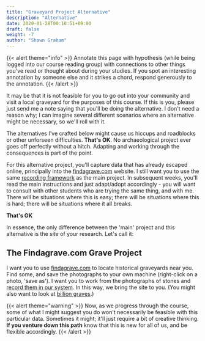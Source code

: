 ```yaml
---
title: "Graveyard Project Alternative"
description: "Alternative"
date: 2020-01-28T00:10:51+09:00
draft: false
weight: -7
author: "Shawn Graham"
---
```

{{< alert theme="info" >}}
Annotate this page with hypothesis (while being logged into our course reading group) with connections to other things you've read or thought about during your studies. If you spot an interesting annotation by someone else and it strikes a chord, respond generously to the annotation.
{{< /alert >}}

It may be that it is not feasible for you to go out into your community and visit a local graveyard for the purposes of this course. If this is you, please just send me a note saying that you'll be doing the alternative. I don't need a reason why; I can imagine several different scenarios where an alternative might be necessary, so we'll roll with it.

The alternatives I've crafted below might cause us hiccups and roadblocks or other unforseen difficulties. **That's OK**. No archaeological project ever goes off perfectly without a hitch. Adapting and working through the consequences is part of the point.

For this alternative project, you'll capture data that has already escaped online, principally into the [findagrave.com](https://findagrave.com) website. I still want you to use the same [recording framework](/week/2/kobotoolbox) as the main project. In subsequent weeks, you'll read the main instructions and just adapt/adopt accordingly - you will want to consult with other students who are trying the same thing, and with me. There will be situations where this is easy; there will be situations where this is hard; there will be situations where it all breaks.

**That's OK**

In essence, the only difference between the 'main' project and this alternative is the _site_ of your research. Let's call it:

## The Findagrave.com Grave Project

I want you to use [findagrave.com](https://findagrave.com) to locate historical graveyards near you. Find some, and save the photographs to your own machine (right-click on a photo, 'save as'). I want you to work from the photographs of stones and [record them in our system](/week/2/do-the-project). In this way, we bring the site to you. (You might also want to look at [billion graves](https://billiongraves.com/).)

{{< alert theme="warning" >}}
Now, as we progress through the course, some of what I might suggest you do won't necessarily be feasible with this particular data. Sometimes it might; it'll just require a bit of creative thinking. **If you venture down this path** know that this is new for all of us, and be flexible accordingly.
{{< /alert >}}
